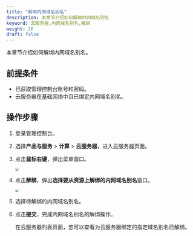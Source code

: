 ```yaml
---
title: "解绑内网域名别名"
description: 本章节介绍如何解绑内网域名别名
keyword: 云服务器,内网域名别名,解绑
weight: 20
draft: false
---
```


本章节介绍如何解绑内网域名别名。

## 前提条件

- 已获取管理控制台账号和密码。
- 云服务器在基础网络中且已绑定内网域名别名。

## 操作步骤

1. 登录管理控制台。

2. 选择**产品与服务** > **计算** > **云服务器**，进入云服务器页面。

3. 点击**鼠标右键**，弹出菜单窗口。

   <img src="/compute/vm/_images/vm_alias_unbind.png" style="zoom:50%;" />

4. 点击**解绑**，弹出**选择要从资源上解绑的内网域名别名**窗口。

   <img src="/compute/vm/_images/vm_alias_unbind_win.png" style="zoom:50%;" />
   
5. 选择待解绑的内网域名别名。

6. 点击**提交**，完成内网域名别名的解绑操作。

   在云服务器列表页面，您可以查看为云服务器绑定的指定域名别名已解绑。
